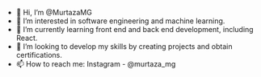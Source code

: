 - 👋 Hi, I’m @MurtazaMG
- 👀 I’m interested in software engineering and machine learning.
- 🌱 I’m currently learning front end and back end development, including React.
- 💞️ I’m looking to develop my skills by creating projects and obtain certifications.
- 📫 How to reach me: Instagram - @murtaza_mg

<!---
MurtazaMG/MurtazaMG is a ✨ special ✨ repository because its `README.md` (this file) appears on your GitHub profile.
You can click the Preview link to take a look at your changes.
--->
